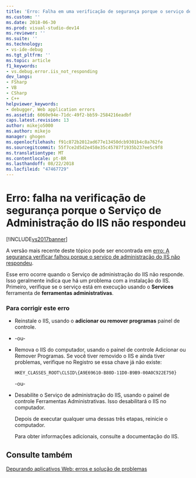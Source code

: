 ```yaml
---
title: 'Erro: Falha em uma verificação de segurança porque o serviço de administração do IIS não respondeu | Microsoft Docs'
ms.custom: ''
ms.date: 2018-06-30
ms.prod: visual-studio-dev14
ms.reviewer: ''
ms.suite: ''
ms.technology:
- vs-ide-debug
ms.tgt_pltfrm: ''
ms.topic: article
f1_keywords:
- vs.debug.error.iis_not_responding
dev_langs:
- FSharp
- VB
- CSharp
- C++
helpviewer_keywords:
- debugger, Web application errors
ms.assetid: 6060e94e-71dc-49f2-bb59-2584216eadbf
caps.latest.revision: 13
author: mikejo5000
ms.author: mikejo
manager: ghogen
ms.openlocfilehash: f91c872b2012ad677e13450dcb9301b4c8a762fe
ms.sourcegitcommit: 55f7ce2d5d2e458e35c45787f1935b237ee5c9f8
ms.translationtype: MT
ms.contentlocale: pt-BR
ms.lasthandoff: 08/22/2018
ms.locfileid: "47467729"
---
```

# <a name="error-a-security-check-failed-because-the-iis-admin-service-did-not-respond"></a>Erro: falha na verificação de segurança porque o Serviço de Administração do IIS não respondeu
[!INCLUDE[vs2017banner](../includes/vs2017banner.md)]

A versão mais recente deste tópico pode ser encontrada em [erro: A segurança verificar falhou porque o serviço de administração do IIS não respondeu](https://docs.microsoft.com/visualstudio/debugger/error-a-security-check-failed-because-the-iis-admin-service-did-not-respond).  
  
Esse erro ocorre quando o Serviço de administração do IIS não responde. Isso geralmente indica que há um problema com a instalação do IIS. Primeiro, verifique se o serviço está em execução usando o **Services** ferramenta de **ferramentas administrativas**.  
  
### <a name="to-correct-this-error"></a>Para corrigir este erro  
  
-   Reinstale o IIS, usando o **adicionar ou remover programas** painel de controle.  
  
-   -ou-  
  
-   Remova o IIS do computador, usando o painel de controle Adicionar ou Remover Programas. Se você tiver removido o IIS e ainda tiver problemas, verifique no Registro se essa chave já não existe:  
  
    ```  
    HKEY_CLASSES_ROOT\CLSID\{A9E69610-B80D-11D0-B9B9-00A0C922E750}  
    ```  
  
     -ou-  
  
-   Desabilite o Serviço de administração do IIS, usando o painel de controle Ferramentas Administrativas. Isso desabilitará o IIS no computador.  
  
     Depois de executar qualquer uma dessas três etapas, reinicie o computador.  
  
     Para obter informações adicionais, consulte a documentação do IIS.  
  
## <a name="see-also"></a>Consulte também  
 [Depurando aplicativos Web: erros e solução de problemas](../debugger/debugging-web-applications-errors-and-troubleshooting.md)




